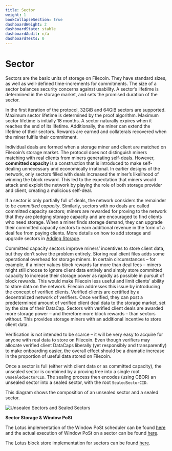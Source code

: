 ```yaml
---
title: Sector
weight: 1
bookCollapseSection: true
dashboardWeight: 2
dashboardState: stable
dashboardAudit: n/a
dashboardTests: 0
---
```


# Sector

Sectors are the basic units of storage on Filecoin. They have standard sizes, as well as well-defined time-increments for commitments. The size of a sector balances security concerns against usability. A sectorʼs lifetime is determined in the storage market, and sets the promised duration of the sector.

In the first iteration of the protocol, 32GiB and 64GiB sectors are supported. Maximum sector lifetime is determined by the proof algorithm. Maximum sector lifetime is initially 18 months. A sector naturally expires when it reaches the end of its lifetime. Additionally, the miner can extend the lifetime of their sectors. Rewards are earned and collaterals recovered when the miner fulfils their commitment.

Individual deals are formed when a storage miner and client are matched on Filecoinʼs storage market. The protocol does not distinguish miners matching with real clients from miners generating self-deals. However, **committed capacity** is a construction that is introduced to make self-dealing unnecessary and economically irrational. In earlier designs of the network, only sectors filled with deals increased the minerʼs likelihood of winning the block reward. This led to the expectation that miners would attack and exploit the network by playing the role of both storage provider and client, creating a malicious self-deal.

If a sector is only partially full of deals, the network considers the remainder to be _committed capacity_. Similarly, sectors with no deals are called committed capacity sectors; miners are rewarded for proving to the network that they are pledging storage capacity and are encouraged to find clients who need storage. When a miner finds storage demand, they can upgrade their committed capacity sectors to earn additional revenue in the form of a deal fee from paying clients. More details on how to add storage and upgrade sectors in [Adding Storage](filecoin_mining#adding_storage).

Committed capacity sectors improve minersʼ incentives to store client data, but they donʼt solve the problem entirely. Storing real client files adds some operational overhead for storage miners. In certain circumstances – for example, if a miner values block rewards far more than deal fees – miners might still choose to ignore client data entirely and simply store committed capacity to increase their storage power as rapidly as possible in pursuit of block rewards. This would make Filecoin less useful and limit clientsʼ ability to store data on the network. Filecoin addresses this issue by introducing the concept of verified clients. Verified clients are certified by a decentralized network of verifiers. Once verified, they can post a predetermined amount of verified client deal data to the storage market, set by the size of their DataCap. Sectors with verified client deals are awarded more storage power – and therefore more block rewards – than sectors without. This provides storage miners with an additional incentive to store client data.

Verification is not intended to be scarce – it will be very easy to acquire for anyone with real data to store on Filecoin. Even though verifiers may allocate verified client DataCaps liberally (yet responsibly and transparently) to make onboarding easier, the overall effect should be a dramatic increase in the proportion of useful data stored on Filecoin.

Once a sector is full (either with client data or as committed capacity), the unsealed sector is combined by a proving tree into a single root `UnsealedSectorCID`. The sealing process then encodes (using CBOR) an unsealed sector into a sealed sector, with the root `SealedSectorCID`.

This diagram shows the composition of an unsealed sector and a sealed sector.

![Unsealed Sectors and Sealed Sectors](sectors.png)

**Sector Storage & Window PoSt**

The Lotus implementation of the Window PoSt scheduler can be found [here](https://github.com/filecoin-project/lotus/blob/master/storage/wdpost/wdpost_sched.go) and the actual execution of Window PoSt on a sector can be found [here](https://github.com/filecoin-project/lotus/blob/master/storage/wdpost/wdpost_run.go).

The Lotus block store implementation for sectors can be found [here](https://github.com/filecoin-project/lotus/blob/master/storage/sectorblocks/blocks.go).
